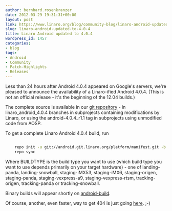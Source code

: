 ```yaml
---
author: bernhard.rosenkranzer
date: 2012-03-29 19:31:31+00:00
layout: post
link: https://www.linaro.org/blog/community-blog/linaro-android-updated-to-4-0-4/
slug: linaro-android-updated-to-4-0-4
title: Linaro Android updated to 4.0.4
wordpress_id: 1457
categories:
- blog
tags:
- Android
- Community
- Patch-Highlights
- Releases
---
```


Less than 24 hours after Android 4.0.4 appeared on Google's servers, we're pleased to announce the availability of a Linaro-ified Android 4.0.4. (This is not an official release - it's the beginning of the 12.04 builds.)

The complete source is available in our [git repository](http://android.git.linaro.org/gitweb) - in linaro_android_4.0.4 branches in subprojects containing modifications by Linaro, or using the android-4.0.4_r1.1 tag in subprojects using unmodified code from AOSP.

To get a complete Linaro Android 4.0.4 build, run

```bash

    repo init -u git://android.git.linaro.org/platform/manifest.git -b linaro_android_4.0.4 -m BUILDTYPE.xml
    repo sync

```

Where BUILDTYPE is the build type you want to use (which build type you want to use depends primarily on your target hardware) - one of landing-panda, landing-snowball, staging-iMX53, staging-iMX6, staging-origen, staging-panda, staging-vexpress-a9, staging-vexpress-rtsm, tracking-origen, tracking-panda or tracking-snowball.

Binary builds will appear shortly on [android-build](http://android-build.linaro.org/).

Of course, another, even faster, way to get 404 is just going [here](https://android-build.linaro.org/you-did-ask-for-a-404--right?). ;-)
